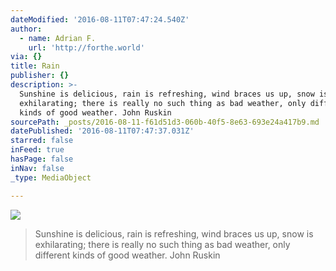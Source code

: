 ```yaml
---
dateModified: '2016-08-11T07:47:24.540Z'
author:
  - name: Adrian F.
    url: 'http://forthe.world'
via: {}
title: Rain
publisher: {}
description: >-
  Sunshine is delicious, rain is refreshing, wind braces us up, snow is
  exhilarating; there is really no such thing as bad weather, only different
  kinds of good weather. John Ruskin
sourcePath: _posts/2016-08-11-f61d51d3-060b-40f5-8e63-693e24a417b9.md
datePublished: '2016-08-11T07:47:37.031Z'
starred: false
inFeed: true
hasPage: false
inNav: false
_type: MediaObject

---
```

![](https://the-grid-user-content.s3-us-west-2.amazonaws.com/e3c16434-0d99-4abf-b2d1-ea7980f4738d.jpg)

> Sunshine is delicious, rain is refreshing, wind braces us up, snow is exhilarating; there is really no such thing as bad weather, only different kinds of good weather. John Ruskin